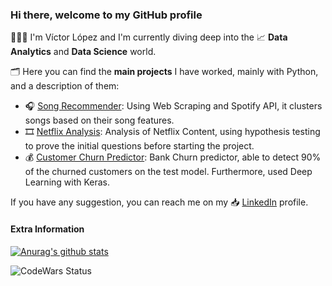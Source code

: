 ### Hi there, welcome to my GitHub profile

👨🏽‍💻 I'm Víctor López and I'm currently diving deep into the 📈 **Data Analytics** and **Data Science** world. 

🗂 Here you can find the **main projects** I have worked, mainly with Python, and a description of them:
* 🎧 [Song Recommender](https://github.com/VictorLJay/Song-Recommender): Using Web Scraping and Spotify API, it clusters songs based on their song features.
* 🎞 [Netflix Analysis](https://github.com/VictorLJay/Netflix-Analysis): Analysis of Netflix Content, using hypothesis testing to prove the initial questions before starting the project.
* 💰 [Customer Churn Predictor](https://github.com/VictorLJay/Customer-Churn-Predictor): Bank Churn predictor, able to detect 90% of the churned customers on the test model. Furthermore, used Deep Learning with Keras.

If you have any suggestion, you can reach me on my 📥 [LinkedIn](https://www.linkedin.com/in/victorlopezj/) profile.

#### Extra Information

[![Anurag's github stats](https://github-readme-stats.vercel.app/api?username=VictorLJay)](https://github.com/anuraghazra/github-readme-stats)

![CodeWars Status](https://www.codewars.com/users/VictorLJay/badges/small)


<!--
**VictorLJay/VictorLJay** is a ✨ _special_ ✨ repository because its `README.md` (this file) appears on your GitHub profile.

Here are some ideas to get you started:

- 🔭 I’m currently working on ...
- 🌱 I’m currently learning ...
- 👯 I’m looking to collaborate on ...
- 🤔 I’m looking for help with ...
- 💬 Ask me about ...
- 📫 How to reach me: ...
- 😄 Pronouns: ...
- ⚡ Fun fact: ...
-->
